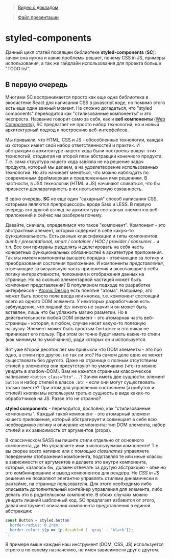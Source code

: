 > [Видео с докладом](https://youtu.be/eOBz3_mQwo8?list=LLAKtelC0m6GfyYcLVcujTvg)

> [Файл презентации](https://github.com/artalar/blog/blob/master/src/assets/artalar_meetup%2023.05.pdf)

# styled-components

Данный цикл статей посвящен библиотеке **styled-components** (**SC**): зачем она нужна и какие проблемы решает, почему CSS in JS, примеры использования, а так же гайдлайн использования для проекта больше "TODO list".

## В первую очередь

Многими SC воспринимается просто как еще одна библиотека в экосистеме React для написания CSS в javascript коде, но помимо этого есть еще один важный момент. Не сложно догадаться, что "styled components" переводится как "стилизованные компоненты" и это неспроста. Название говорит само за себя, как и **веб компоненты** ([Web Components](https://developer.mozilla.org/ru/docs/Web/Web_Components)), SC предлагает не просто набор технологий, но и новый архитектурный подход к построению веб-интерфейсов.

Мы привыкли, что HTML, CSS и JS - обособленные технологии, каждая из которых имеет свой набор ответственностей и практик. И абстракции в архитектуре нашего кода были построены вокруг этих технологий, отодвигая на второй план абстракции конечного продукта. Т.е. сама структура нашего кода завязла не на решение задач продукта, который мы делаем, а на удовлетворение использованных технологий. Но это начинает меняться, что можно наблюдать по современным фреймворкам и предложенным ими решениям. В частности, в JSX технологии (HTML и JS) начинают сливаться, что бы привнести декларативность в их неотъемлемую связанность.

В свою очередь, **SC** не еще один "сахарный" способ написания CSS, которыми являются препроцессоры вроде Sass и LESS. В первую очередь это другой взгляд на архитектуру составных элементов веб-приложений и сейчас мы разберем почему.

Давайте, сначала, определимся что такое "компонент". Компонент - это абстрактный элемент, который содержит в себе какую-то функциональность. Есть разные классификации и типы компонентов: _dumb / presentational, smart / container / HOC / provider / consumer..._ и т.п. Все они призваны разделять и делегировать на себя часть конкретных функциональных обязанностей в архитектуре приложения. Так мы имеем компоненты высшего порядка - отвечающие за логику и преобразования состояния приложение. И компоненты _представления_, отвечающие за визуальную часть приложения и включающие в себя логику интерактивности, положения и отображения данных на странице. Но на сколько элементарной частицей может быть компонент представления? В популярном подходе по разработке интерфейсов - [Atomic Design](https://medium.com/атомарный-дизайн/atomic-design-foreword-4960ad17bc1a) есть понятие "атома". Например, это может быть просто поле ввода или кнопка, т.е. компонент состоящий всего из одного DOM элемента. У некоторых разработчиков есть заблуждение, что лишний `div` ничего не значит и он может быть вставлен, лишь что бы ублажить магию разметки. Но в действительности любой DOM элемент - это атомарная часть веб-страницы - которая, в любом, случае несет какую-то полезную нагрузку. Элемент может быть простым `Container` и это никак не принижает его пользу. При этом он точно будет иметь какие-то стили (как минимум по умолчанию), ради которых он и используется.

Вот уже второй десяток лет мы привыкли что DOM элементы - это про одно, а стили про другое, но так ли это? На самом деле одно не может существовать без другого. Даже на странице с полным отсутствием стилей у элементов они присутствуют по умолчанию (что-то можно увидеть в shadow-DOM). Вам не кажется странным классическое написание `<button class="btn"...`? Зачем иметь две сущности: элемент `button` и набор стилей в классе `.btn` - если они могут существовать только вместе? При этом для управления состоянием (атрибутов и стилей) кнопки мы используем третью сущность в виде каких-то обработчиков на JS. Разве это не странно?

**styled components** - переводится, дословно, как "стилизованные компоненты". Каждый такой компонент - это атомарный элемент нашего приложения, который абстрагирует и совмещает в себе всю необходимую логику и описание компонента: тип DOM элемента, набор стилей и их зависимость от аргументов (props).

В классическом SASS вы пишите стили отдельно от основного компонента, да. Но управляете ими в используемом компоненте! Т.е. вы скорее всего нативно или с помощью _classnames_ управляете поведением отображения компонента, подставляя те или иные классы в зависимости от аргументов и делаете это внутри компонента, который, казалось бы, должен отвечать за другую абстракцию - обычно это комбинирование и вывод компонентов для рендера. Не _CSS in JS_ решения не позволяют элегантно управлять стилями динамически в рантайме, на странице пользователя. Для этого необходимо либо описывать дополнительный контейнер управления для элемента, либо делать это в родительском компоненте. В обоих случаях можно увидеть лишний шаблонный код. SC предлагает избавится от этого, давая инструмент описания компонента представления в единой абстракции:

```javascript
const Button = styled.button`
  border-radius: 0.2rem;
  border-color: ${p => (p.disabled ? 'gray' : 'black')};
`;
```

В примере выше каждый наш инструмент (DOM, CSS, JS) используется строго в по своему назначению, не имея зависимости друг с другом.

 <!--

## Подробнее в следующих главах

Все вышесказанное - только подспорье, на практике _CSS in JS_ и **SC** в частности предоставляют великолепный функционал выраженный удобными инструментами (API) для приятной ([DX](https://www.google.com/search?q=developer+experience&oq=developer+experience&sourceid=chrome&ie=UTF-8)) и эффективной реализации компонентного (модульного) подхода, а так же: динамические стили от аргументов, темы, шаблоны, расширение / перезапись базовых компонентов / стилей.

# Про CSS in JS

* Достаточно просто сказать про Гудини - будущее за CSS in JS - и это по спеке!
    CSS parser API - возможность писать парсеры для CSS на JS (типо бабеля)
    CSS Typed OM - производительная работа с css значениями из JS
    ...

* Динамические стили невозможны с Sass и LESS (динамические классы о другом)
* Исключение коллизии имен (классов)
* Нет проблем со сборкой
* [DX]

# Примеры использования

* самое сочное из API
* сопосотавление с Sass

# Гайдлайн

* [atomic design]
* темы
* селекторы

### Вопросы
* Скорость работы на клиенте
* SSR
* Тришейкинг

> Решили, в свое время, для SC теги через `data-` указывать

https://gist.github.com/artalar/c8695ce2c008a269ff79d7c5a611b0d0ы

-->
